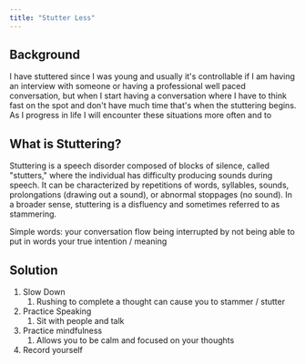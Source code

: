 ```yaml
---
title: "Stutter Less"
---
```

## Background

I have stuttered since I was young and usually it's controllable if I am having an interview with someone or having a professional well paced conversation, but when I start having a conversation where I have to think fast on the spot and don't have much time that's when the stuttering begins. As I progress in life I will encounter these situations more often and to 

## What is Stuttering?

Stuttering is a speech disorder composed of blocks of silence, called "stutters," where the individual has difficulty producing sounds during speech. It can be characterized by repetitions of words, syllables, sounds, prolongations (drawing out a sound), or abnormal stoppages (no sound). In a broader sense, stuttering is a disfluency and sometimes referred to as stammering.

Simple words: your conversation flow being interrupted by not being able to put in words your true intention / meaning

## Solution

1. Slow Down
	1. Rushing to complete a thought can cause you to stammer / stutter
2. Practice Speaking
	1. Sit with people and talk
3. Practice mindfulness 
	1. Allows you to be calm and focused on your thoughts
4. Record yourself
